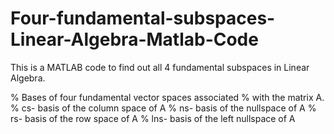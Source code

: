 # Four-fundamental-subspaces-Linear-Algebra-Matlab-Code
This is a MATLAB code to find out all 4 fundamental subspaces in Linear Algebra.

% Bases of four fundamental vector spaces associated
% with the matrix A.
% cs- basis of the column space of A
% ns- basis of the nullspace of A
% rs- basis of the row space of A
% lns- basis of the left nullspace of A

